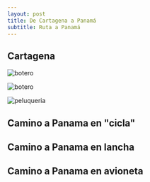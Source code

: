 ```yaml
---
layout: post
title: De Cartagena a Panamá
subtitle: Ruta a Panamá
---
```



## Cartagena


![botero]()

![botero]()

![peluqueria]()


## Camino a Panama en "cicla"


## Camino a Panama en lancha


## Camino a Panama en avioneta
